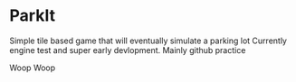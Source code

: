 # ParkIt
Simple tile based game that will eventually simulate a parking lot
Currently engine test and super early devlopment. Mainly github practice

Woop Woop
